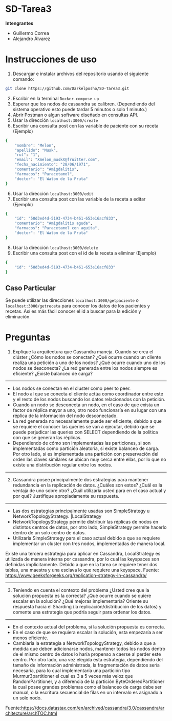 # SD-Tarea3
**Intengrantes**
- Guillermo Correa
- Alejandro Álvarez
# Instrucciones de uso
1. Descargar e instalar archivos del repositorio usando el siguiente comando:
```bash
git clone https://github.com/Darkelposho/SD-Tarea3.git
```
2. Escribir en la terminal ```Docker-compose up```
3. Esperar que los nodos de cassandra se calibren. (Dependiendo del sistema operativo esto puede tardar 5 minutos o solo 1 minuto.)
4. Abrir Postman o algun software diseñado en consultas API.
5. Usar la dirección `localhost:3000/create`
6. Escribir una consulta post con las variable de paciente con su receta
(Ejemplo)  
```bash
{
    "nombre": "Melon",
    "apellido": "Musk",
    "rut": "1",
    "email": "Xmelon_muskX@fruitter.com",
    "fecha_nacimiento": "28/06/1971",
    "comentario": "Amigdalitis",
    "farmacos": "Paracetamol",
    "doctor": "El Waton de la Fruta"
}
```
6. Usar la dirección `localhost:3000/edit`
7. Escribir una consulta post con las variable de la receta a editar
(Ejemplo)  
```bash
{
    "id": "58d3ed4d-5193-4734-b461-653e16acf833",
    "comentario": "Amigdalitis aguda",
    "farmacos": "Paracetamol con aguita",
    "doctor": "El Waton de la Fruta"
}
```
8. Usar la dirección `localhost:3000/delete`
9. Escribir una consulta post con el id de la receta a eliminar
(Ejemplo) 
```bash
{
    "id": "58d3ed4d-5193-4734-b461-653e16acf833"
}
```
**Caso Particular**
---
Se puede utilizar las direcciones ```localhost:3000/getpaciente``` o ```localhost:3000/getreceta``` para conocer los datos de los pacientes y recetas. Así es más fácil conocer el id a buscar para la edición y eliminación.


# Preguntas
1. Explique la arquitectura que Cassandra maneja. Cuando se crea el clúster ¿Cómo los nodos se conectan? ¿Qué
ocurre cuando un cliente realiza una petición a uno de los nodos? ¿Qué ocurre cuando uno de los nodos se desconecta?
¿La red generada entre los nodos siempre es eficiente? ¿Existe balanceo de carga?

----
  - Los nodos se conectan en el cluster como peer to peer.
  - El nodo al que se conecta el cliente actúa como coordinador entre este y el resto de los nodos buscando los datos relacionados con la petición.
  - Cuando un nodo se desconecta un nodo, en el caso de que exista un factor de réplica mayor a uno, otro nodo funcionaría en su lugar con una réplica de la información del nodo desconectado.
  - La red generada no necesariamente puede ser eficiente, debido a que se requiere el conocer las queries se van a ejecutar, debido que se puede perjudicar las queries con SELECT dependiendo de la política con que se generan las réplicas.
  - Dependiendo de cómo son implementadas las particiones, si son implementadas como partición aleatoria, si existe balanceo de carga. Por otro lado, si es implementada una partición con preservación del orden las claves similares se ubican muy cerca entre ellas, por lo que no existe una distribución regular entre los nodos.
----

2. Cassandra posee principalmente dos estrategias para mantener redundancia en la replicación de datos. ¿Cuáles son
estos? ¿Cuál es la ventaja de uno sobre otro? ¿Cuál utilizaría usted para en el caso actual y por qué? Justifique
apropiadamente su respuesta.

----
- Las dos estrategias principalmente usadas son SimpleStrategy u NetworkTopologyStrategy. |LocalStrategy
- NetworkTopologyStrategy permite distribuir las réplicas de nodos en distintos centros de datos, por otro lado, SimpleStrategy permite hacerlo dentro de un solo centro de datos.
- Utilizaría SimpleStrategy para el caso actual debido a que se requiere implementar un cluster con tres nodos, implementadas de manera local. 

Existe una tercera estrategia para aplicar en Cassandra, LocalStrategy  es utilizada de manera interna por cassandra, por lo cual las keyspaces son definidas implícitamente. Debido a que en la tarea se requiere tener dos tablas, una maestra y una esclava lo que requiere una keyspace.
Fuente: https://www.geeksforgeeks.org/replication-strategy-in-cassandra/

----
3. Teniendo en cuenta el contexto del problema ¿Usted cree que la solución propuesta es la correcta? ¿Qué ocurre
cuando se quiere escalar en la solución? ¿Qué mejoras implementaría? Oriente su respuesta hacia el Sharding (la
replicación/distribución de los datos) y comente una estrategia que podría seguir para ordenar los datos.


----
- En el contexto actual del problema, si la solución propuesta es correcta.
- En el caso de que se requiera escalar la solución, esta empezaría a ser menos eficiente.
- Cambiaría la estrategia a NetworkTopologyStrategy, debido a que a medida que deben adicionarse nodos, mantener todos los nodos dentro de el mismo centro de datos lo haría propenso a caerse al perder este centro. Por otro lado, una vez elegida esta estrategia, dependiendo del tamaño de información administrada, la fragmentación de datos sería necesaria, para lo cual implementaría una partición tipo Murmur3partitioner el cual es 3 a 5 veces más veloz que RandomPartitioner, y a diferencia de la partición ByteOrderedPartitioner
la cual posee grandes problemas como el balanceo de carga debe ser manual, o la escritura secuencial de filas en un intervalo es asignado a un solo nodo.

Fuente:https://docs.datastax.com/en/archived/cassandra/3.0/cassandra/architecture/archTOC.html
